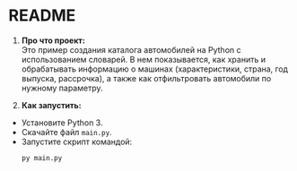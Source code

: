 # README

1. **Про что проект:**  
Это пример создания каталога автомобилей на Python с использованием словарей. В нем показывается, как хранить и обрабатывать информацию о машинах (характеристики, страна, год выпуска, рассрочка), а также как отфильтровать автомобили по нужному параметру.

2. **Как запустить:**  
- Установите Python 3.
- Скачайте файл `main.py`.
- Запустите скрипт командой:
    ```
    py main.py
    ```

